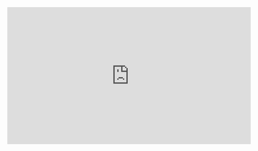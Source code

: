  <iframe width="560" height="315" src="https://www.youtube.com/embed/nwOTfhLSqN0?si=z9t2jTjyj72Ga68v" title="YouTube video player" frameborder="0" allow="accelerometer; autoplay; clipboard-write; encrypted-media; gyroscope; picture-in-picture; web-share" referrerpolicy="strict-origin-when-cross-origin" allowfullscreen></iframe>

